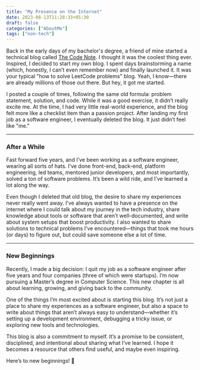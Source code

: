```yaml
---
title: "My Presence on the Internet"
date: 2023-08-13T11:28:33+05:30
draft: false
categories: ["AboutMe"]
tags: ["non-tech"]
---
```


Back in the early days of my bachelor's degree, a friend of mine started a technical blog called [The Code Note](http://thecodenote.com). I thought it was the coolest thing ever. Inspired, I decided to start my own blog. I spent days brainstorming a name (which, honestly, I can’t even remember now) and finally launched it. It was your typical "how to solve LeetCode problems" blog. Yeah, I know—there are already millions of those out there. But hey, it got me started.

I posted a couple of times, following the same old formula: problem statement, solution, and code. While it was a good exercise, it didn’t really excite me. At the time, I had very little real-world experience, and the blog felt more like a checklist item than a passion project. After landing my first job as a software engineer, I eventually deleted the blog. It just didn’t feel like "me."

---

### After a While

Fast forward five years, and I’ve been working as a software engineer, wearing all sorts of hats. I’ve done front-end, back-end, platform engineering, led teams, mentored junior developers, and most importantly, solved a ton of software problems. It’s been a wild ride, and I’ve learned a lot along the way.

Even though I deleted that old blog, the desire to share my experiences never really went away. I’ve always wanted to have a presence on the internet where I could talk about my journey in the tech industry, share knowledge about tools or software that aren’t well-documented, and write about system setups that boost productivity. I also wanted to share solutions to technical problems I’ve encountered—things that took me hours (or days) to figure out, but could save someone else a lot of time.

---

### New Beginnings

Recently, I made a big decision: I quit my job as a software engineer after five years and four companies (three of which were startups). I’m now pursuing a Master’s degree in Computer Science. This new chapter is all about learning, growing, and giving back to the community.

One of the things I’m most excited about is starting this blog. It’s not just a place to share my experiences as a software engineer, but also a space to write about things that aren’t always easy to understand—whether it’s setting up a development environment, debugging a tricky issue, or exploring new tools and technologies.

This blog is also a commitment to myself. It’s a promise to be consistent, disciplined, and intentional about sharing what I’ve learned. I hope it becomes a resource that others find useful, and maybe even inspiring.

Here’s to new beginnings! 🚀
